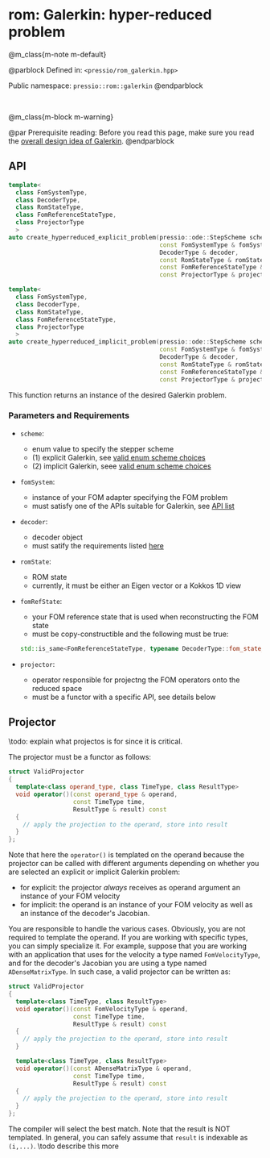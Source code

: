 
# rom: Galerkin: hyper-reduced problem


@m_class{m-note m-default}

@parblock
Defined in: `<pressio/rom_galerkin.hpp>`

Public namespace: `pressio::rom::galerkin`
@endparblock

<br/>

@m_class{m-block m-warning}

@par Prerequisite reading:
Before you read this page, make sure you
read the [overall design idea of Galerkin](md_pages_components_rom_galerkin.html).
@endparblock

## API

```cpp
template<
  class FomSystemType,
  class DecoderType,
  class RomStateType,
  class FomReferenceStateType,
  class ProjectorType
  >																				 (1)
auto create_hyperreduced_explicit_problem(pressio::ode::StepScheme scheme,
										  const FomSystemType & fomSystem,
									      DecoderType & decoder,
									      const RomStateType & romState,
									      const FomReferenceStateType & fomRefState,
									      const ProjectorType & projector);

template<
  class FomSystemType,
  class DecoderType,
  class RomStateType,
  class FomReferenceStateType,
  class ProjectorType
  >																				 (2)
auto create_hyperreduced_implicit_problem(pressio::ode::StepScheme scheme,
										  const FomSystemType & fomSystem,
									      DecoderType & decoder,
									      const RomStateType & romState,
									      const FomReferenceStateType & fomRefState,
									      const ProjectorType & projector);
```
This function returns an instance of the desired Galerkin problem.

### Parameters and Requirements

- `scheme`:
  - enum value to specify the stepper scheme
  - (1) explicit Galerkin, see [valid enum scheme choices](md_pages_components_ode_steppers_explicit.html)
  - (2) implicit Galerkin, seee [valid enum scheme choices](md_pages_components_ode_steppers_implicit.html)

- `fomSystem`:
  - instance of your FOM adapter specifying the FOM problem <br/>
  - must satisfy one of the APIs suitable for Galerkin, see [API list](./md_pages_components_rom_fom_apis.html)

- `decoder`:
  - decoder object
  - must satify the requirements listed [here](md_pages_components_rom_decoder.html)

- `romState`:
  - ROM state
  - currently, it must be either an Eigen vector or a Kokkos 1D view

- `fomRefState`:
  - your FOM reference state that is used when reconstructing the FOM state
  - must be copy-constructible and the following must be true:<br/>
  ```cpp
  std::is_same<FomReferenceStateType, typename DecoderType::fom_state_type>::value == true
  ```

- `projector`:
  - operator responsible for projectng the FOM operators onto the reduced space
  - must be a functor with a specific API, see details below


## Projector

\todo: explain what projectos is for since it is critical.

The projector must be a functor as follows:

```cpp
struct ValidProjector
{
  template<class operand_type, class TimeType, class ResultType>
  void operator()(const operand_type & operand,
                  const TimeType time,
				  ResultType & result) const
  {
    // apply the projection to the operand, store into result
  }
};
```

Note that here the `operator()` is templated on the operand
because the projector can be called with different arguments depending
on whether you are selected an explicit or implicit Galerkin problem:
- for explicit: the projector *always* receives as operand argument
an instance of your FOM velocity
- for implicit: the operand is an instance of your FOM velocity
as well as an instance of the decoder's Jacobian.

You are responsible to handle the various cases.
Obviously, you are not required to template the operand.
If you are working with specific types, you can simply specialize it.
For example, suppose that you are working with an application
that uses for the velocity a type named `FomVelocityType`,
and for the decoder's Jacobian you are using a type named `ADenseMatrixType`.
In such case, a valid projector can be written as:

```cpp
struct ValidProjector
{
  template<class TimeType, class ResultType>
  void operator()(const FomVelocityType & operand,
                  const TimeType time,
				  ResultType & result) const
  {
    // apply the projection to the operand, store into result
  }

  template<class TimeType, class ResultType>
  void operator()(const ADenseMatrixType & operand,
                  const TimeType time,
				  ResultType & result) const
  {
    // apply the projection to the operand, store into result
  }
};
```

The compiler will select the best match.
Note that the result is NOT templated.
In general, you can safely assume that `result` is indexable as `(i,...)`.
\todo describe this more
